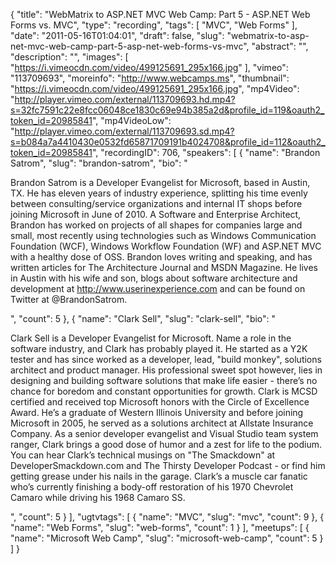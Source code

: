 {
  "title": "WebMatrix to ASP.NET MVC Web Camp: Part 5 - ASP.NET Web Forms vs. MVC",
  "type": "recording",
  "tags": [
    "MVC",
    "Web Forms"
  ],
  "date": "2011-05-16T01:04:01",
  "draft": false,
  "slug": "webmatrix-to-asp-net-mvc-web-camp-part-5-asp-net-web-forms-vs-mvc",
  "abstract": "",
  "description": "",
  "images": [
    "https://i.vimeocdn.com/video/499125691_295x166.jpg"
  ],
  "vimeo": "113709693",
  "moreinfo": "http://www.webcamps.ms",
  "thumbnail": "https://i.vimeocdn.com/video/499125691_295x166.jpg",
  "mp4Video": "http://player.vimeo.com/external/113709693.hd.mp4?s=32fc7591c22e8fcc06048ce1830c69e94b385a2d&profile_id=119&oauth2_token_id=20985841",
  "mp4VideoLow": "http://player.vimeo.com/external/113709693.sd.mp4?s=b084a7a4410430e0532fd65871709191b4024708&profile_id=112&oauth2_token_id=20985841",
  "recordingID": 706,
  "speakers": [
    {
      "name": "Brandon Satrom",
      "slug": "brandon-satrom",
      "bio": "<p>Brandon Satrom is a Developer Evangelist for Microsoft, based in Austin, TX. He has eleven years of industry experience, splitting his time evenly between consulting/service organizations and internal IT shops before joining Microsoft in June of 2010. A Software and Enterprise Architect, Brandon has worked on projects of all shapes for companies large and small, most recently using technologies such as Windows Communication Foundation (WCF), Windows Workflow Foundation (WF) and ASP.NET MVC with a healthy dose of OSS. Brandon loves writing and speaking, and has written articles for The Architecture Journal and MSDN Magazine. He lives in Austin with his wife and son, blogs about software architecture and development at http://www.userinexperience.com and can be found on Twitter at @BrandonSatrom.</p>",
      "count": 5
    },
    {
      "name": "Clark Sell",
      "slug": "clark-sell",
      "bio": "<p>Clark Sell is a Developer Evangelist for Microsoft. Name a role in the software industry, and Clark has probably played it. He started as a Y2K tester and has since worked as a developer, lead, \"build monkey\", solutions architect and product manager. His professional sweet spot however, lies in designing and building software solutions that make life easier - there&rsquo;s no chance for boredom and constant opportunities for growth. Clark is MCSD certified and received top Microsoft honors with the Circle of Excellence Award. He&rsquo;s a graduate of Western Illinois University and before joining Microsoft in 2005, he served as a solutions architect at Allstate Insurance Company. As a senior developer evangelist and Visual Studio team system ranger, Clark brings a good dose of humor and a zest for life to the podium. You can hear Clark&rsquo;s technical musings on \"The Smackdown\" at DeveloperSmackdown.com and The Thirsty Developer Podcast - or find him getting grease under his nails in the garage. Clark&rsquo;s a muscle car fanatic who&rsquo;s currently finishing a body-off restoration of his 1970 Chevrolet Camaro while driving his 1968 Camaro SS.</p>",
      "count": 5
    }
  ],
  "ugtvtags": [
    {
      "name": "MVC",
      "slug": "mvc",
      "count": 9
    },
    {
      "name": "Web Forms",
      "slug": "web-forms",
      "count": 1
    }
  ],
  "meetups": [
    {
      "name": "Microsoft Web Camp",
      "slug": "microsoft-web-camp",
      "count": 5
    }
  ]
}